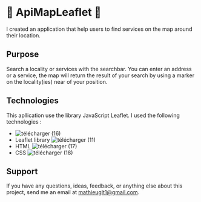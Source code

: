 # 🚀 ApiMapLeaflet 🚀
I created an application that help users to find services on the map around their location.  

## Purpose
Search a locality or services with the searchbar. You can enter an address or a service, the map will return the result of your search by using a marker on the locality(ies) near of your position.

## Technologies
This apllication use the library JavaScript Leaflet. I used the following technologies :

- ![télécharger (16)](https://github.com/mathieu-Glt/ApiMapLeaflet/assets/84771497/ed7c264c-3b51-401e-b0d2-a8dbe64b15a6)
- Leaflet library ![télécharger (11)](https://github.com/mathieu-Glt/ApiMapLeaflet/assets/84771497/40ac1d18-01fc-4cae-a920-fa7f44f3c8be)
- HTML ![télécharger (17)](https://github.com/mathieu-Glt/ApiMapLeaflet/assets/84771497/03595e5d-ac46-45e4-9568-79ac5fcac99d) 
- CSS ![télécharger (18)](https://github.com/mathieu-Glt/ApiMapLeaflet/assets/84771497/be35ab14-ed31-436e-871b-ed846b4cf90c)


## Support
If you have any questions, ideas, feedback, or anything else about this project, send me an email at mathieuglt1@gmail.com.
